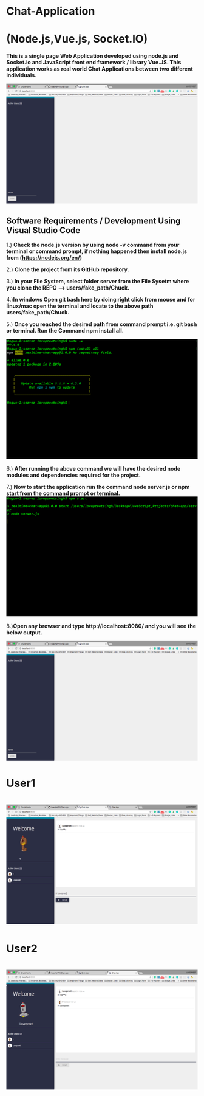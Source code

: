 # Chat-Application
# (Node.js,Vue.js, Socket.IO)

**This is a single page Web Application developed using node.js and Socket.io and JavaScript front end framework / library Vue.JS. This application works as real world Chat Applications between two different individuals.**

![Project Logo](https://github.com/loveshah751/Chat-App/blob/master/client/img/output.png)

## Software Requirements / Development Using Visual Studio Code
1.) **Check the node.js version by using node -v command from your terminal or command prompt, if nothing happened then install node.js from (https://nodejs.org/en/)**

2.) **Clone the project from its GitHub repository.**

3.) **In your File System, select folder server from the File Sysetm where you clone the REPO --> users/fake_path/Chuck.**

4.)**In windows Open git bash here by doing right click from mouse and for linux/mac open the terminal and locate to the above path users/fake_path/Chuck.**

5.) **Once you reached the desired path from command prompt i.e. git bash or terminal. Run the Command npm install all.**

![Project Logo](https://github.com/loveshah751/Chat-App/blob/master/client/img/npm_install.png)

6.) **After running the above command we will have the desired node modules and dependencies required for the project.**

7.) **Now to start the application run the command node server.js or npm start from the command prompt or terminal.**
![Project Logo](https://github.com/loveshah751/Chat-App/blob/master/client/img/start.png)

8.)**Open any browser and type http://localhost:8080/ and you will see the below output.**

![Project Logo](https://github.com/loveshah751/Chat-App/blob/master/client/img/output.png)

# User1

# ![Project Logo](https://github.com/loveshah751/Chat-App/blob/master/client/img/v.png)

# User2

# ![Project Logo](https://github.com/loveshah751/Chat-App/blob/master/client/img/Lovepreet.png)








